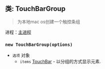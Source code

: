 ## 类: TouchBarGroup

> 为本地mac os创建一个触控条组

进程：[主进程](../glossary.md#main-process)

### `new TouchBarGroup(options)`

* `选项` 对象
  * `items` [TouchBar](touch-bar.md) - 以分组的方式显示元素.
